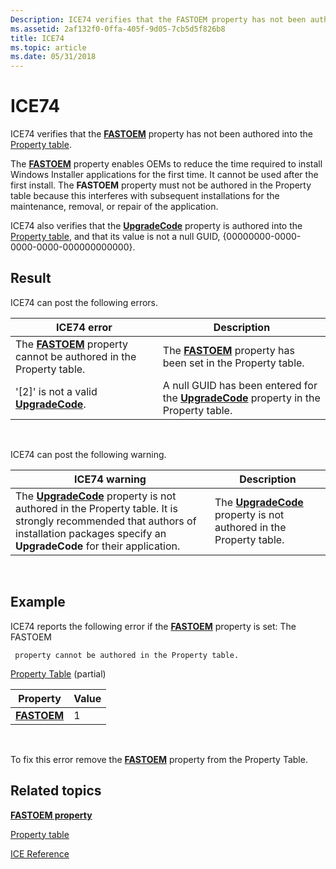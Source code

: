 ```yaml
---
Description: ICE74 verifies that the FASTOEM property has not been authored into the Property table.
ms.assetid: 2af132f0-0ffa-405f-9d05-7cb5d5f826b8
title: ICE74
ms.topic: article
ms.date: 05/31/2018
---
```


# ICE74

ICE74 verifies that the [**FASTOEM**](fastoem.md) property has not been authored into the [Property table](property-table.md).

The [**FASTOEM**](fastoem.md) property enables OEMs to reduce the time required to install Windows Installer applications for the first time. It cannot be used after the first install. The **FASTOEM** property must not be authored in the Property table because this interferes with subsequent installations for the maintenance, removal, or repair of the application.

ICE74 also verifies that the [**UpgradeCode**](upgradecode.md) property is authored into the [Property table](property-table.md), and that its value is not a null GUID, {00000000-0000-0000-0000-000000000000}.

## Result

ICE74 can post the following errors.



| ICE74 error                                                                       | Description                                                                                             |
|-----------------------------------------------------------------------------------|---------------------------------------------------------------------------------------------------------|
| The [**FASTOEM**](fastoem.md) property cannot be authored in the Property table. | The [**FASTOEM**](fastoem.md) property has been set in the Property table.                             |
| '\[2\]' is not a valid [**UpgradeCode**](upgradecode.md).                        | A null GUID has been entered for the [**UpgradeCode**](upgradecode.md) property in the Property table. |



 

ICE74 can post the following warning.



| ICE74 warning                                                                                                                                                                                             | Description                                                                            |
|-----------------------------------------------------------------------------------------------------------------------------------------------------------------------------------------------------------|----------------------------------------------------------------------------------------|
| The [**UpgradeCode**](upgradecode.md) property is not authored in the Property table. It is strongly recommended that authors of installation packages specify an **UpgradeCode** for their application. | The [**UpgradeCode**](upgradecode.md) property is not authored in the Property table. |



 

## Example

ICE74 reports the following error if the [**FASTOEM**](fastoem.md) property is set: The FASTOEM

``` syntax
 property cannot be authored in the Property table.
```

[Property Table](property-table.md) (partial)



| Property                   | Value |
|----------------------------|-------|
| [**FASTOEM**](fastoem.md) | 1     |



 

To fix this error remove the [**FASTOEM**](fastoem.md) property from the Property Table.

## Related topics

<dl> <dt>

[**FASTOEM property**](fastoem.md)
</dt> <dt>

[Property table](property-table.md)
</dt> <dt>

[ICE Reference](ice-reference.md)
</dt> </dl>

 

 



